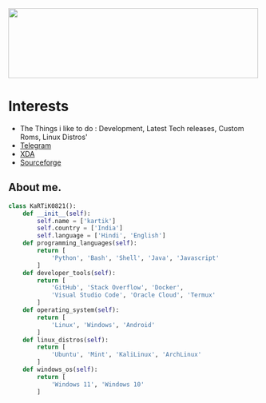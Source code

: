 <img height="140px" width="500px" src="https://github-readme-stats.vercel.app/api?username=KaRTiK0821&hide_title=true&hide_border=true&show_icons=true&include_all_commits=true&count_private=true&line_height=21&theme=tokyonight"/>

# Interests

- The Things i like to do : Development, Latest Tech releases, Custom Roms, Linux Distros'
- [Telegram](https://t.me/MrKiTKaT09)
- [XDA](https://xdaforums.com/m/mr-kitkat.11631037)
- [Sourceforge](https://sourceforge.net/u/kartik0821/profile)

## About me.
```python
class KaRTiK0821():
    def __init__(self):
        self.name = ['kartik']
        self.country = ['India']
        self.language = ['Hindi', 'English']
    def programming_languages(self):
        return [
            'Python', 'Bash', 'Shell', 'Java', 'Javascript'
        ]
    def developer_tools(self):
        return [
            'GitHub', 'Stack Overflow', 'Docker',
            'Visual Studio Code', 'Oracle Cloud', 'Termux'
        ]
    def operating_system(self):
        return [
            'Linux', 'Windows', 'Android'
        ]
    def linux_distros(self):
        return [
            'Ubuntu', 'Mint', 'KaliLinux', 'ArchLinux'
        ]
    def windows_os(self):
        return [
            'Windows 11', 'Windows 10'
        ]
```
